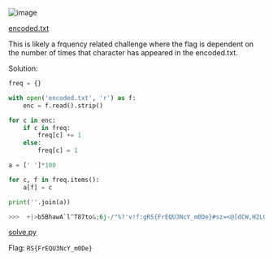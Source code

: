 ![image](https://user-images.githubusercontent.com/63996033/230408406-de7901b4-9ada-438f-9112-2553c988d9a9.png)

[encoded.txt](https://github.com/jeromepalayoor/RITSEC-CTF-2023/blob/main/Crypto/Shuffle%20Resistant%20Encoding/encoded.txt)

This is likely a frquency related challenge where the flag is dependent on the number of times that character has appeared in the encoded.txt.

Solution:
```py
freq = {}

with open('encoded.txt', 'r') as f:
    enc = f.read().strip()

for c in enc:
    if c in freq:
        freq[c] += 1
    else:
        freq[c] = 1

a = [' ']*100

for c, f in freq.items():
    a[f] = c

print(''.join(a))

>>>  +|>b5BhawA`l^T87to&;6j-/"%?'v!f:gRS{FrEQU3NcY_m0De}#sz=<@[dCW,H2LO(Kk X\IV1$.J)Mqnp~ZGP4yi*]x9
```

[solve.py](https://github.com/jeromepalayoor/RITSEC-CTF-2023/blob/main/Crypto/Shuffle%20Resistant%20Encoding/solve.py)

Flag: `RS{FrEQU3NcY_m0De}`
